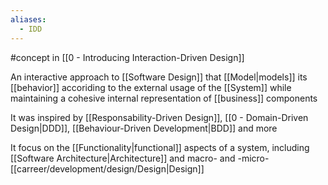 ```yaml
---
aliases:
  - IDD
---
```

#concept in [[0 - Introducing Interaction-Driven Design]]

An interactive approach to [[Software Design]] that [[Model|models]] its [[behavior]] accoriding to the external usage of the [[System]] while maintaining a cohesive internal representation of [[business]] components

It was inspired by [[Responsability-Driven Design]], [[0 - Domain-Driven Design|DDD]], [[Behaviour-Driven Development|BDD]] and more

It focus on the [[Functionality|functional]] aspects of a system, including [[Software Architecture|Architecture]] and macro- and -micro-[[carreer/development/design/Design|Design]]